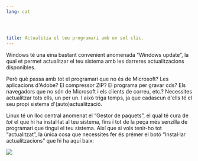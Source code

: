 ```yaml
---
lang: cat




title: Actualitza el teu programari amb un sol clic.
---
```


Windows té una eina bastant convenient anomenada “Windows update”, la qual et permet actualitzar el teu sistema amb les darreres actualitzacions disponibles.

Però què passa amb tot el programari que no és de Microsoft? Les aplicacions d'Adobe? El compressor ZIP? El programa per gravar cds? Els navegadors que no són de Microsoft i els clients de correu, etc.? Necessites actualitzar tots ells, un per un. I això triga temps, ja que cadascun d'ells té el seu propi sistema d'(auto)actualització.

Linux té un lloc central anomenat el “Gestor de paquets”, el qual té cura de <i>tot</i> el que hi ha instal·lat al teu sistema, fins i tot de la peça més senzilla de programari que tingui el teu sistema. Així que si vols tenir-ho tot “actualitzat”, la única cosa que necessites fer és prémer el botó “Instal·lar actualitzacions” que hi ha aquí baix:

<img src="Images/global_update.png" />




